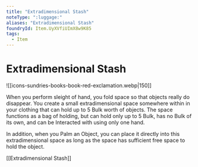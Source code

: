 ```yaml
---
title: "Extradimensional Stash"
noteType: ":luggage:"
aliases: "Extradimensional Stash"
foundryId: Item.UyXVfiUImX8w9K85
tags:
  - Item
---
```


# Extradimensional Stash
![[icons-sundries-books-book-red-exclamation.webp|150]]

When you perform sleight of hand, you fold space so that objects really do disappear. You create a small extradimensional space somewhere within in your clothing that can hold up to 5 Bulk worth of objects. The space functions as a bag of holding, but can hold only up to 5 Bulk, has no Bulk of its own, and can be Interacted with using only one hand.

In addition, when you Palm an Object, you can place it directly into this extradimensional space as long as the space has sufficient free space to hold the object.

[[Extradimensional Stash]]
